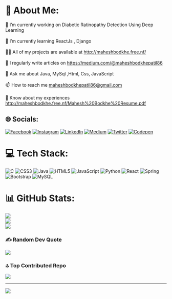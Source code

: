 # 💫 About Me:
🔭 I’m currently working on Diabetic Ratinopathy Detection Using Deep Learning<br><br>🌱 I’m currently learning ReactJs , Django<br><br>👨‍💻 All of my projects are available at http://maheshbodkhe.free.nf/<br><br>📝 I regularly write articles on https://medium.com/@maheshbodkhepatil86<br><br>💬 Ask me about Java, MySql ,Html, Css, JavaScript<br><br>📫 How to reach me maheshbodkhepatil86@gmail.com<br><br>📄 Know about my experiences http://maheshbodkhe.free.nf/Mahesh%20Bodkhe%20Resume.pdf


## 🌐 Socials:
[![Facebook](https://img.shields.io/badge/Facebook-%231877F2.svg?logo=Facebook&logoColor=white)](https://www.facebook.com/mahesh.bodkhe.777/) [![Instagram](https://img.shields.io/badge/Instagram-%23E4405F.svg?logo=Instagram&logoColor=white)](https://www.instagram.com/maheshbodkhe_/) [![LinkedIn](https://img.shields.io/badge/LinkedIn-%230077B5.svg?logo=linkedin&logoColor=white)](https://www.linkedin.com/in/mahesh-bodkhe-494909241) [![Medium](https://img.shields.io/badge/Medium-12100E?logo=medium&logoColor=white)](https://medium.com/@maheshbodkhepatil86) [![Twitter](https://img.shields.io/badge/Twitter-%231DA1F2.svg?logo=Twitter&logoColor=white)](https://twitter.com/Maheshbodkhe66) [![Codepen](https://img.shields.io/badge/Codepen-000000?style=for-the-badge&logo=codepen&logoColor=white)](https://codepen.io/Maheshbodkhe66) 

# 💻 Tech Stack:
![C](https://img.shields.io/badge/c-%2300599C.svg?style=for-the-badge&logo=c&logoColor=white) ![CSS3](https://img.shields.io/badge/css3-%231572B6.svg?style=for-the-badge&logo=css3&logoColor=white) ![Java](https://img.shields.io/badge/java-%23ED8B00.svg?style=for-the-badge&logo=java&logoColor=white) ![HTML5](https://img.shields.io/badge/html5-%23E34F26.svg?style=for-the-badge&logo=html5&logoColor=white) ![JavaScript](https://img.shields.io/badge/javascript-%23323330.svg?style=for-the-badge&logo=javascript&logoColor=%23F7DF1E) ![Python](https://img.shields.io/badge/python-3670A0?style=for-the-badge&logo=python&logoColor=ffdd54) ![React](https://img.shields.io/badge/react-%2320232a.svg?style=for-the-badge&logo=react&logoColor=%2361DAFB) ![Spring](https://img.shields.io/badge/spring-%236DB33F.svg?style=for-the-badge&logo=spring&logoColor=white) ![Bootstrap](https://img.shields.io/badge/bootstrap-%23563D7C.svg?style=for-the-badge&logo=bootstrap&logoColor=white) ![MySQL](https://img.shields.io/badge/mysql-%2300f.svg?style=for-the-badge&logo=mysql&logoColor=white)
# 📊 GitHub Stats:
![](https://github-readme-stats.vercel.app/api?username=maheshbodkhe66&theme=dark&hide_border=false&include_all_commits=false&count_private=false)<br/>
![](https://github-readme-streak-stats.herokuapp.com/?user=maheshbodkhe66&theme=dark&hide_border=false)<br/>
![](https://github-readme-stats.vercel.app/api/top-langs/?username=maheshbodkhe66&theme=dark&hide_border=false&include_all_commits=false&count_private=false&layout=compact)

<!-- ## 🏆 GitHub Trophies
![](https://github-profile-trophy.vercel.app/?username=maheshbodkhe66&theme=chalk&no-frame=false&no-bg=true&margin-w=4) -->

### ✍️ Random Dev Quote
![](https://quotes-github-readme.vercel.app/api?type=horizontal&theme=dark)

### 🔝 Top Contributed Repo
![](https://github-contributor-stats.vercel.app/api?username=maheshbodkhe66&limit=5&theme=dark&combine_all_yearly_contributions=true)

---
[![](https://visitcount.itsvg.in/api?id=maheshbodkhe66&icon=0&color=0)](https://visitcount.itsvg.in)

<!-- Proudly created with GPRM ( https://gprm.itsvg.in ) -->
